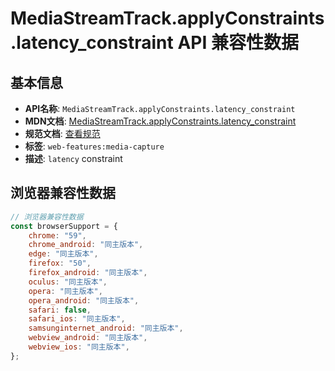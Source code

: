 # MediaStreamTrack.applyConstraints.latency_constraint API 兼容性数据

## 基本信息

- **API名称**: `MediaStreamTrack.applyConstraints.latency_constraint`
- **MDN文档**: [MediaStreamTrack.applyConstraints.latency_constraint](https://developer.mozilla.org/docs/Web/API/MediaTrackConstraints/latency)
- **规范文档**: [查看规范](https://w3c.github.io/mediacapture-main/#dom-mediatrackconstraintset-latency)
- **标签**: `web-features:media-capture`
- **描述**: `latency` constraint

## 浏览器兼容性数据

```javascript
// 浏览器兼容性数据
const browserSupport = {
    chrome: "59",
    chrome_android: "同主版本",
    edge: "同主版本",
    firefox: "50",
    firefox_android: "同主版本",
    oculus: "同主版本",
    opera: "同主版本",
    opera_android: "同主版本",
    safari: false,
    safari_ios: "同主版本",
    samsunginternet_android: "同主版本",
    webview_android: "同主版本",
    webview_ios: "同主版本",
};

```

